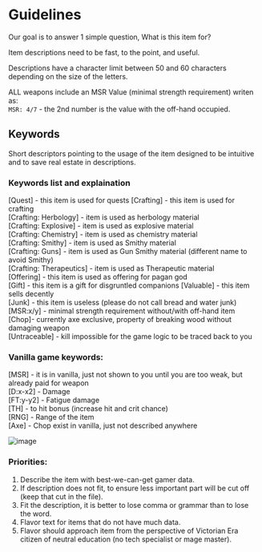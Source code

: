 # Guidelines
Our goal is to answer 1 simple question, What is this item for?

Item descriptions need to be fast, to the point, and useful.

Descriptions have a character limit between 50 and 60 characters depending on the size of the letters.

ALL weapons include an MSR Value (minimal strength requirement) writen as:  
`MSR: 4/7` - the 2nd number is the value with the off-hand occupied.

## Keywords

Short descriptors pointing to the usage of the item designed to be intuitive and to save real estate in descriptions.

### Keywords list and explaination
[Quest] - this item is used for quests
[Crafting] - this item is used for crafting  
[Crafting: Herbology] - item is used as herbology material  
[Crafting: Explosive] - item is used as explosive material  
[Crafting: Chemistry] - item is used as chemistry material  
[Crafting: Smithy] - item is used as Smithy material  
[Crafting: Guns] - item is used as Gun Smithy material (different name to avoid Smithy)  
[Crafting: Therapeutics] - item is used as Therapeutic material  
[Offering] - this item is used as offering for pagan god  
[Gift] - this item is a gift for disgruntled companions 
[Valuable] - this item sells decently  
[Junk] - this item is useless (please do not call bread and water junk)  
[MSR:x/y] - minimal strength requirement without/with off-hand item  
[Chop]- currently axe exclusive, property of breaking wood without damaging weapon  
[Untraceable] - kill impossible for the game logic to be traced back to you  

### Vanilla game keywords:

[MSR] - it is in vanilla, just not shown to you until you are too weak, but already paid for weapon    
[D:x-x2] - Damage    
[FT:y-y2] - Fatigue damage  
[TH] - to hit bonus (increase hit and crit chance)     
[RNG] - Range of the item  
[Axe] - Chop exist in vanilla, just not described anywhere  

![image](https://github.com/user-attachments/assets/903f90ea-efeb-4d64-9d17-6b1a72b5e1f0)

### Priorities:
1. Describe the item with best-we-can-get gamer data.
2. If description does not fit, to ensure less important part will be cut off (keep that cut in the file).
3. Fit the description, it is better to lose comma or grammar than to lose the word.
4. Flavor text for items that do not have much data.
5. Flavor should approach item from the perspective of Victorian Era citizen of neutral education (no tech specialist or mage master).
